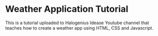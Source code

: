 # Weather Application Tutorial

This is a tutorial uploaded to Halogenius Idease Youtube channel that teaches how to create a weather app using HTML, CSS and Javascript.
